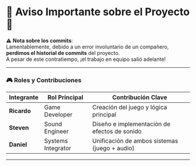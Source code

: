 # 🚨 **Aviso Importante sobre el Proyecto** 🚨  

⚠️ **Nota sobre los commits**:  
Lamentablemente, debido a un error involuntario de un compañero, **perdimos el historial de commits** del proyecto.  
A pesar de este contratiempo, ¡el trabajo en equipo salió adelante!  

---

### **🎮 Roles y Contribuciones**  

| **Integrante** | **Rol Principal** | **Contribución Clave** |  
|---------------|------------------|-----------------------|  
| **Ricardo**   | Game Developer   | Creación del juego y lógica principal |  
| **Steven**    | Sound Engineer   | Diseño e implementación de efectos de sonido |  
| **Daniel**    | Systems Integrator | Unificación de ambos sistemas (juego + audio) |  

---

